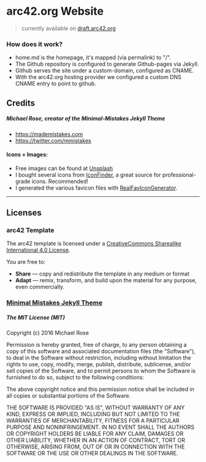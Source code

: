 # arc42.org Website

> currently available on [draft.arc42.org](http://draft.arc42.org)



### How does it work?

* home.md is the homepage, it's mapped (via permalink) to "/".
* The Github repository is configured to generate Github-pages via Jekyll.
* Github serves the site under a custom-domain, configured as CNAME.
* With the arc42.org hosting provider we configured a custom DNS
CNAME entry to point to github.


## Credits

##### Michael Rose, creator of the Minimal-Mistakes Jekyll Theme

- <https://mademistakes.com>
- <https://twitter.com/mmistakes>

#### Icons + Images:

* Free images can be found at [Unsplash](https://unsplash.com/)
* I bought several icons from [IconFinder](https://www.iconfinder.com?ref=gernotstarke), a great source for professional-grade icons. Recommended!
* I generated the various favicon files with [RealFavIconGenerator](http://realfavicongenerator.net/). 


---

## Licenses


### arc42 Template
The arc42 template is licensed under a [CreativeCommons Sharealike International 4.0 License](https://creativecommons.org/licenses/by-sa/4.0/).

You are free to:

* **Share** — copy and redistribute the template in any medium or format
* **Adapt** — remix, transform, and build upon the material for any purpose, even commercially. 



### [Minimal Mistakes Jekyll Theme](https://mmistakes.github.io/minimal-mistakes/) 


##### The MIT License (MIT)

Copyright (c) 2016 Michael Rose

Permission is hereby granted, free of charge, to any person obtaining a copy
of this software and associated documentation files (the "Software"), to deal
in the Software without restriction, including without limitation the rights
to use, copy, modify, merge, publish, distribute, sublicense, and/or sell
copies of the Software, and to permit persons to whom the Software is
furnished to do so, subject to the following conditions:

The above copyright notice and this permission notice shall be included in all
copies or substantial portions of the Software.

THE SOFTWARE IS PROVIDED "AS IS", WITHOUT WARRANTY OF ANY KIND, EXPRESS OR
IMPLIED, INCLUDING BUT NOT LIMITED TO THE WARRANTIES OF MERCHANTABILITY,
FITNESS FOR A PARTICULAR PURPOSE AND NONINFRINGEMENT. IN NO EVENT SHALL THE
AUTHORS OR COPYRIGHT HOLDERS BE LIABLE FOR ANY CLAIM, DAMAGES OR OTHER
LIABILITY, WHETHER IN AN ACTION OF CONTRACT, TORT OR OTHERWISE, ARISING FROM,
OUT OF OR IN CONNECTION WITH THE SOFTWARE OR THE USE OR OTHER DEALINGS IN THE
SOFTWARE.

